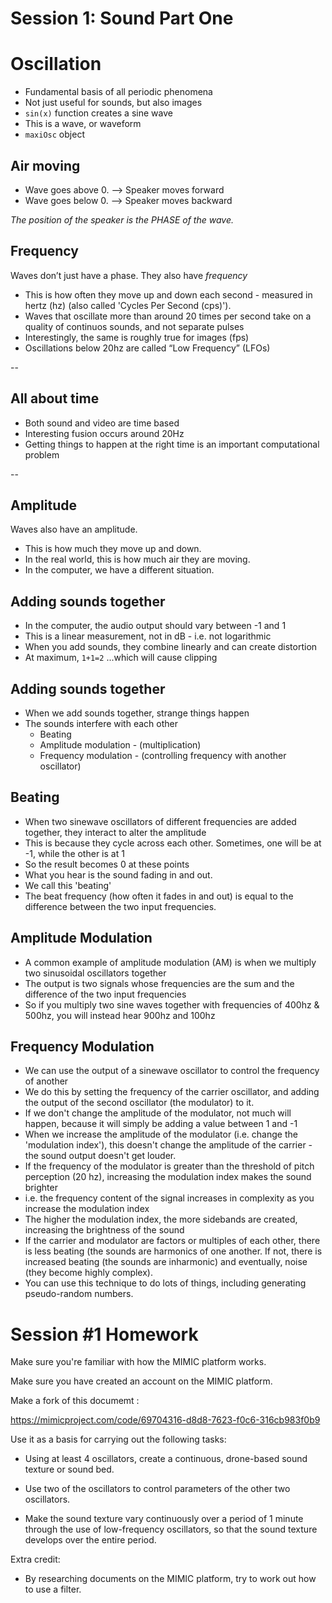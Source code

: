 # Session 1: Sound Part One

# Oscillation

- Fundamental basis of all periodic phenomena
- Not just useful for sounds, but also images
- `sin(x)` function creates a sine wave
- This is a wave, or waveform
- `maxiOsc` object

## Air moving

- Wave goes above 0. --> Speaker moves forward
- Wave goes below 0. --> Speaker moves backward

_The position of the speaker is the PHASE of the wave._

## Frequency

Waves don’t just have a phase. They also have _frequency_

- This is how often they move up and down each second - measured in hertz (hz) (also called 'Cycles Per Second (cps)').
- Waves that oscillate more than around 20 times per second take on a quality of continuos sounds, and not separate pulses
- Interestingly, the same is roughly true for images (fps)
- Oscillations below 20hz are called “Low Frequency” (LFOs)

--

## All about time

- Both sound and video are time based
- Interesting fusion occurs around 20Hz
- Getting things to happen at the right time is an important computational problem

--
## Amplitude

Waves also have an amplitude.

- This is how much they move up and down.
- In the real world, this is how much air they are moving.
- In the computer, we have a different situation.

## Adding sounds together

- In the computer, the audio output should vary between -1 and 1
- This is a linear measurement, not in dB - i.e. not logarithmic
- When you add sounds, they combine linearly and can create distortion
- At maximum, `1+1=2` ...which will cause clipping

## Adding sounds together

- When we add sounds together, strange things happen
- The sounds interfere with each other
  - Beating
  - Amplitude modulation - (multiplication)
  - Frequency modulation - (controlling frequency with another oscillator)
  
## Beating
- When two sinewave oscillators of different frequencies are added together, they interact to alter the amplitude
- This is because they cycle across each other. Sometimes, one will be at -1, while the other is at 1
- So the result becomes 0 at these points
- What you hear is the sound fading in and out.
- We call this 'beating'
- The beat frequency (how often it fades in and out) is equal to the difference between the two input frequencies.
  
## Amplitude Modulation

- A common example of amplitude modulation (AM) is when we multiply two sinusoidal oscillators together
- The output is two signals whose frequencies are the sum and the difference of the two input frequencies
- So if you multiply two sine waves together with frequencies of 400hz & 500hz, you will instead hear 900hz and 100hz

## Frequency Modulation
- We can use the output of a sinewave oscillator to control the frequency of another
- We do this by setting the frequency of the carrier oscillator, and adding the output of the second oscillator (the modulator) to it.
- If we don't change the amplitude of the modulator, not much will happen, because it will simply be adding a value between 1 and -1
- When we increase the amplitude of the modulator (i.e. change the 'modulation index'), this doesn't change the amplitude of the carrier - the sound output doesn't get louder.
- If the frequency of the modulator is greater than the threshold of pitch perception (20 hz), increasing the modulation index makes the sound brighter
- i.e. the frequency content of the signal increases in complexity as you increase the modulation index
- The higher the modulation index, the more sidebands are created, increasing the brightness of the sound
- If the carrier and modulator are factors or multiples of each other, there is less beating (the sounds are harmonics of one another. If not, there is increased beating (the sounds are inharmonic) and eventually, noise (they become highly complex).
- You can use this technique to do lots of things, including generating pseudo-random numbers.

# Session #1 Homework

Make sure you're familiar with how the MIMIC platform works.

Make sure you have created an account on the MIMIC platform.

Make a fork of this documemt :

https://mimicproject.com/code/69704316-d8d8-7623-f0c6-316cb983f0b9

Use it as a basis for carrying out the following tasks:

- Using at least 4 oscillators, create a continuous, drone-based sound texture or sound bed.

- Use two of the oscillators to control parameters of the other two oscillators.

- Make the sound texture vary continuously over a period of 1 minute through the use of low-frequency oscillators, so that the sound texture develops over the entire period.

Extra credit:

- By researching documents on the MIMIC platform, try to work out how to use a filter.

